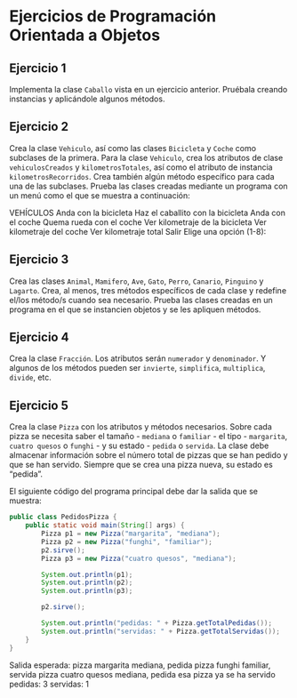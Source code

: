 # Ejercicios de Programación Orientada a Objetos

## Ejercicio 1
Implementa la clase `Caballo` vista en un ejercicio anterior. Pruébala creando instancias y aplicándole algunos métodos.

## Ejercicio 2
Crea la clase `Vehiculo`, así como las clases `Bicicleta` y `Coche` como subclases de la primera. Para la clase `Vehiculo`, crea los atributos de clase `vehiculosCreados` y `kilometrosTotales`, así como el atributo de instancia `kilometrosRecorridos`. Crea también algún método específico para cada una de las subclases. Prueba las clases creadas mediante un programa con un menú como el que se muestra a continuación:

VEHÍCULOS
Anda con la bicicleta
Haz el caballito con la bicicleta
Anda con el coche
Quema rueda con el coche
Ver kilometraje de la bicicleta
Ver kilometraje del coche
Ver kilometraje total
Salir Elige una opción (1-8):


## Ejercicio 3
Crea las clases `Animal`, `Mamifero`, `Ave`, `Gato`, `Perro`, `Canario`, `Pinguino` y `Lagarto`. Crea, al menos, tres métodos específicos de cada clase y redefine el/los método/s cuando sea necesario. Prueba las clases creadas en un programa en el que se instancien objetos y se les apliquen métodos.

## Ejercicio 4
Crea la clase `Fracción`. Los atributos serán `numerador` y `denominador`. Y algunos de los métodos pueden ser `invierte`, `simplifica`, `multiplica`, `divide`, etc.

## Ejercicio 5
Crea la clase `Pizza` con los atributos y métodos necesarios. Sobre cada pizza se necesita saber el tamaño - `mediana` o `familiar` - el tipo - `margarita`, `cuatro quesos` o `funghi` - y su estado - `pedida` o `servida`. La clase debe almacenar información sobre el número total de pizzas que se han pedido y que se han servido. Siempre que se crea una pizza nueva, su estado es “pedida”.

El siguiente código del programa principal debe dar la salida que se muestra:

```java
public class PedidosPizza {
    public static void main(String[] args) {
        Pizza p1 = new Pizza("margarita", "mediana");
        Pizza p2 = new Pizza("funghi", "familiar");
        p2.sirve();
        Pizza p3 = new Pizza("cuatro quesos", "mediana");

        System.out.println(p1);
        System.out.println(p2);
        System.out.println(p3);

        p2.sirve();

        System.out.println("pedidas: " + Pizza.getTotalPedidas());
        System.out.println("servidas: " + Pizza.getTotalServidas());
    }
}
````
Salida esperada:
pizza margarita mediana, pedida
pizza funghi familiar, servida
pizza cuatro quesos mediana, pedida
esa pizza ya se ha servido
pedidas: 3
servidas: 1
